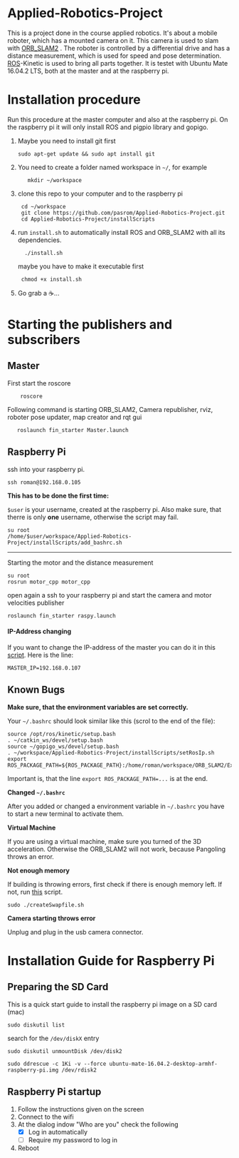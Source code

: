 
# Applied-Robotics-Project
This is a project done in the course applied robotics. It's about a mobile roboter, which has a mounted camera on it. This camera is used to slam with [ORB_SLAM2](https://github.com/pasrom/ORB_SLAM2) . The roboter is controlled by a differential drive and has a distance measurement, which is used for speed and pose determination. [ROS](http://www.ros.org)-Kinetic is used to bring all parts together. It is testet with Ubuntu Mate 16.04.2 LTS, both at the master and at the raspberry pi.

# Installation procedure

Run this procedure at the master computer and also at the raspberry pi. On the raspberry pi it will only install ROS and pigpio library and gopigo.

 1. Maybe you need to install git first
	
		sudo apt-get update && sudo apt install git
		
 2.  You need to create a folder named workspace in `~/`, for example
			
			mkdir ~/workspace

 3. clone this repo to your computer and to the raspberry pi
	 
		 cd ~/workspace
		 git clone https://github.com/pasrom/Applied-Robotics-Project.git
		 cd Applied-Robotics-Project/installScripts
		 
 4. run `install.sh` to automatically install ROS and ORB_SLAM2 with all its dependencies.

		  ./install.sh

	maybe you have to make it executable first

		 chmod +x install.sh

 5. Go grab a :coffee:...

# Starting the publishers and subscribers
## Master
First start the roscore

		roscore
Following command is starting ORB_SLAM2, Camera republisher, rviz, roboter pose updater, map creator and rqt gui
	   
	   roslaunch fin_starter Master.launch
## Raspberry Pi
ssh into your raspberry pi.

	ssh roman@192.168.0.105

**This has to be done the first time:**
	
   `$user` is your username, created at the raspberry pi. Also make sure, that therre is only **one** username, otherwise the script may fail.
	
	su root
	/home/$user/workspace/Applied-Robotics-Project/installScripts/add_bashrc.sh


----------


Starting the motor and the distance measurement

    su root
    rosrun motor_cpp motor_cpp
open again a ssh to your raspberry pi and start the camera and motor velocities publisher
   
    roslaunch fin_starter raspy.launch
#### IP-Address changing
If you want to change the IP-address of the master you can do it in this [script](https://github.com/pasrom/Applied-Robotics-Project/blob/master/installScripts/setRosIp.sh). Here is the line:

	MASTER_IP=192.168.0.107

## Known Bugs

 **Make sure, that the environment variables are set correctly.**
 
 Your `~/.bashrc` should look similar like this (scrol to the end of the file):
 
	source /opt/ros/kinetic/setup.bash
	. ~/catkin_ws/devel/setup.bash
	source ~/gopigo_ws/devel/setup.bash
	. ~/workspace/Applied-Robotics-Project/installScripts/setRosIp.sh
	export ROS_PACKAGE_PATH=${ROS_PACKAGE_PATH}:/home/roman/workspace/ORB_SLAM2/Examples/ROS

Important is, that the line `export ROS_PACKAGE_PATH=...` is at the end.

**Changed `~/.bashrc`**


After you added or changed a environment variable in `~/.bashrc` you have to start a new terminal to activate them.


 **Virtual Machine**
 
If you are using a virtual machine, make sure you turned of the 3D acceleration. Otherwise the ORB_SLAM2 will not work, because Pangoling throws an error.

**Not enough memory**


If building is throwing errors, first check if there is enough memory left. If not, run [this](https://github.com/pasrom/Applied-Robotics-Project/blob/master/installScripts/createSwapfile.sh) script.

	sudo ./createSwapfile.sh

**Camera starting throws error**

Unplug and plug in the usb camera connector.

# Installation Guide for Raspberry Pi
## Preparing the SD Card
This is a quick start guide to install the raspberry pi image on a SD card (mac)

	sudo diskutil list

search for the `/dev/diskX` entry

	sudo diskutil unmountDisk /dev/disk2

	sudo ddrescue -c 1Ki -v --force ubuntu-mate-16.04.2-desktop-armhf-raspberry-pi.img /dev/rdisk2

## Raspberry Pi startup

 1. Follow the instructions given on the screen
 2. Connect to the wifi
 3. At the dialog indow "Who are you"
	 check the following
	- [x] Log in automatically
	- [ ] Require my password to log in
 4. Reboot

